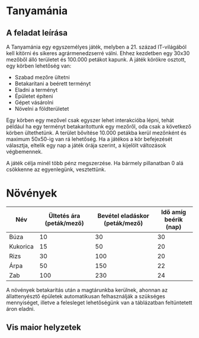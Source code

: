 # Tanyamánia

## A feladat leírása

A Tanyamánia egy egyszemélyes játék, melyben a 21. század IT-világából kell kitörni és sikeres agrármenedzserré válni. Ehhez kezdetben egy 30x30 mezőből álló területet és 100.000 petákot kapunk. A játék körökre osztott, egy körben lehetőség van:

- Szabad mezőre ültetni
- Betakarítani a beérett terményt
- Eladni a terményt
- Épületet építeni
- Gépet vásárolni
- Növelni a földterületet

Egy körben egy mezővel csak egyszer lehet interakcióba lépni, tehát például ha egy terményt betakarítottunk egy mezőről, oda csak a következő körben ültethetünk. A terület bővítése 10.000 petákba kerül mezőnként és maximum 50x50-ig van rá lehetőség. Ha a játékos a kör befejezését választja, eltelik egy nap a játék órája szerint, a kijelölt változások végbemennek.

A játék célja minél több pénz megszerzése. Ha bármely pillanatban 0 alá csökkenne az egyenlegünk, vesztettünk.

# Növények

Név | Ültetés ára (peták/mező) | Bevétel eladáskor (peták/mező) | Idő amíg beérik (nap)
--- | --- | --- | ---
Búza | 10 | 30 | 30
Kukorica | 15 | 50 | 20
Rizs | 30 | 100 | 20
Árpa | 50 | 150 | 22
Zab | 100 | 230 | 24

A növények betakarítás után a magtárunkba kerülnek, ahonnan az állattenyésztő épületek automatikusan felhasználják a szükséges mennyiséget, illetve a felesleget lehetőségünk van a táblázatban feltüntetett áron eladni.

## Vis maior helyzetek